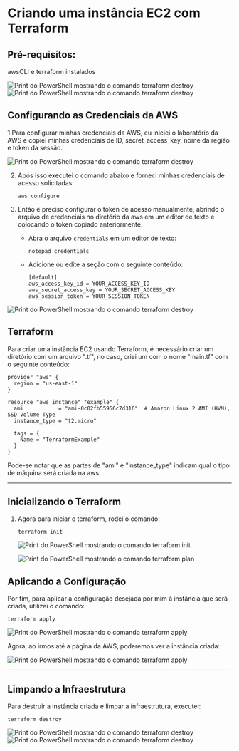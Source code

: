 # Criando uma instância EC2 com Terraform

## Pré-requisitos:

awsCLI e terraform instalados

![Print do PowerShell mostrando o comando terraform destroy](1.jpeg)
![Print do PowerShell mostrando o comando terraform destroy](2.jpeg)

## Configurando as Credenciais da AWS

1.Para configurar minhas credenciais da AWS, eu iniciei o laboratório da AWS e copiei minhas credenciais de ID, secret_access_key, nome da região e token da sessão.

![Print do PowerShell mostrando o comando terraform destroy](4.jpeg)

2. Após isso executei o comando abaixo e forneci minhas credenciais de acesso solicitadas:

   ```
   aws configure
   ```

2. Então é preciso configurar o token de acesso manualmente, abrindo o arquivo de credenciais no diretório da aws em um editor de texto e colocando o token copiado anteriormente.

   - Abra o arquivo `credentials` em um editor de texto:

     ```
     notepad credentials
     ```

   - Adicione ou edite a seção com o seguinte conteúdo:

     ```
     [default]
     aws_access_key_id = YOUR_ACCESS_KEY_ID
     aws_secret_access_key = YOUR_SECRET_ACCESS_KEY
     aws_session_token = YOUR_SESSION_TOKEN
     ```

![Print do PowerShell mostrando o comando terraform destroy](3.jpeg)


## Terraform


Para criar uma instância EC2 usando Terraform, é necessário criar um diretório com um arquivo ".tf", no caso, criei um com o nome "main.tf" com o seguinte conteúdo:

   ```hcl
   provider "aws" {
     region = "us-east-1"
   }

   resource "aws_instance" "example" {
     ami           = "ami-0c02fb55956c7d316"  # Amazon Linux 2 AMI (HVM), SSD Volume Type
     instance_type = "t2.micro"

     tags = {
       Name = "TerraformExample"
     }
   }
   ```

Pode-se notar que as partes de "ami" e "instance_type" indicam qual o tipo de máquina será criada na aws.

---

## Inicializando o Terraform

1. Agora para iniciar o terraform, rodei o comando:

   ```
   terraform init
   ```

   ![Print do PowerShell mostrando o comando terraform init](10.jpeg)

   ![Print do PowerShell mostrando o comando terraform plan](6.jpeg)

## Aplicando a Configuração

Por fim, para aplicar a configuração desejada por mim à instância que será criada, utilizei o comando:

```
terraform apply
```

![Print do PowerShell mostrando o comando terraform apply](5.jpeg)

Agora, ao irmos até a página da AWS, poderemos ver a instância criada:

![Print do PowerShell mostrando o comando terraform apply](7.jpeg)

---

## Limpando a Infraestrutura

Para destruir a instância criada e limpar a infraestrutura, executei:

```
terraform destroy
```

![Print do PowerShell mostrando o comando terraform destroy](8.jpeg)
![Print do PowerShell mostrando o comando terraform destroy](9.jpeg)
